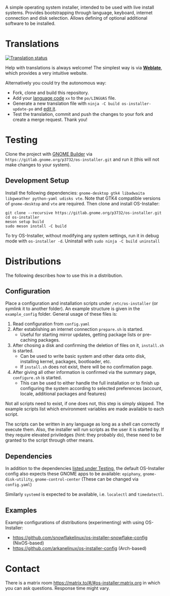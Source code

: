 A simple operating system installer, intended to be used with live install systems.
Provides bootstrapping through language, keyboard, internet connection and disk selection.
Allows defining of optional additional software to be installed.

# Translations
<a href="https://hosted.weblate.org/engage/os-installer/">
<img src="https://hosted.weblate.org/widgets/os-installer/-/os-installer/multi-auto.svg" alt="Translation status" />
</a>

Help with translations is always welcome! The simplest way is via [__Weblate__](https://hosted.weblate.org/projects/os-installer/), which provides a very intuitive website.

Alternatively you could try the autonomous way:
* Fork, clone and build this repository.
* Add your [language code](https://en.wikipedia.org/wiki/List_of_ISO_639-1_codes) `xx` to the `po/LINGUAS` file.
* Generate a new translation file with `ninja -C build os-installer-update-po` and [edit it](https://gitlab.gnome.org/GNOME/gtranslator/).
* Test the translation, commit and push the changes to your fork and create a merge request. Thank you!

# Testing
Clone the project with [GNOME Builder](https://gitlab.gnome.org/GNOME/gnome-builder) via `https://gitlab.gnome.org/p3732/os-installer.git` and run it (this will not make changes to your system).

## Development Setup
Install the following dependencies: `gnome-desktop gtk4 libadwaita libgweather python-yaml udisks vte`.
Note that GTK4 compatible versions of `gnome-desktop` and `vte` are required.
Then clone and install OS-Installer:

```
git clone --recursive https://gitlab.gnome.org/p3732/os-installer.git
cd os-installer
meson setup build
sudo meson install -C build
```

To try OS-Installer, without modifying any system settings, run it in debug mode with
`os-installer -d`.
Uninstall with `sudo ninja -C build uninstall `

# Distributions
The following describes how to use this in a distribution.

## Configuration
Place a configuration and installation scripts under `/etc/os-installer` (or symlink it to another folder).
An example structure is given in the `example_config` folder.
General usage of these files is:
1) Read configuration from `config.yaml`
1) After establishing an internet connection `prepare.sh` is started.
    * Useful for starting mirror updates, getting package lists or pre-caching packages.
1) After chosing a disk and confirming the deletion of files on it, `install.sh` is started.
    * Can be used to write basic system and other data onto disk, installing kernel, packages, bootloader, etc.
    * If `install.sh` does not exist, there will be no confirmation page.
1) After giving all other information is confirmed via the summary page, `configure.sh` is started.
    * This can be used to either handle the full installation or to finish up configuring the system according to selected preferences (account, locale, additional packages and features)

Not all scripts need to exist, if one does not, this step is simply skipped.
The example scripts list which environment variables are made available to each script.

The scripts can be written in any language as long as a shell can correctly execute them.
Also, the installer will run scripts as the user it is started by.
If they require elevated priviledges (hint: they probably do),
these need to be granted to the script through other means.

## Dependencies
In addition to the dependencies [listed under Testing](#manually),
the default OS-Installer config also expects these GNOME apps to be available:
`epiphany`, `gnome-disk-utility`, `gnome-control-center`
(These can be changed via `config.yaml`)

Similarly `systemd` is expected to be available, i.e. `localectl` and `timedatectl`.

## Examples
Example configurations of distributions (experimenting) with using OS-Installer:
* https://github.com/snowflakelinux/os-installer-snowflake-config (NixOS-based)
* https://github.com/arkanelinux/os-installer-config (Arch-based)

# Contact
There is a matrix room https://matrix.to/#/#os-installer:matrix.org in which you can ask questions.
Response time might vary.
